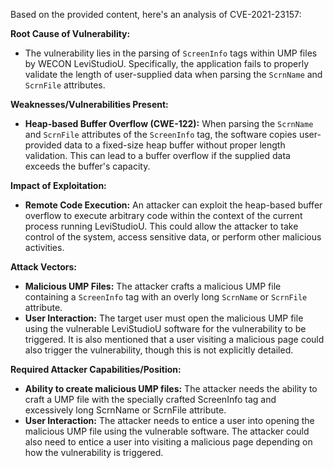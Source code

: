 Based on the provided content, here's an analysis of CVE-2021-23157:

**Root Cause of Vulnerability:**
- The vulnerability lies in the parsing of `ScreenInfo` tags within UMP files by WECON LeviStudioU. Specifically, the application fails to properly validate the length of user-supplied data when parsing the `ScrnName` and `ScrnFile` attributes.

**Weaknesses/Vulnerabilities Present:**
- **Heap-based Buffer Overflow (CWE-122):** When parsing the `ScrnName` and `ScrnFile` attributes of the `ScreenInfo` tag, the software copies user-provided data to a fixed-size heap buffer without proper length validation. This can lead to a buffer overflow if the supplied data exceeds the buffer's capacity.

**Impact of Exploitation:**
- **Remote Code Execution:** An attacker can exploit the heap-based buffer overflow to execute arbitrary code within the context of the current process running LeviStudioU. This could allow the attacker to take control of the system, access sensitive data, or perform other malicious activities.

**Attack Vectors:**
- **Malicious UMP Files:** The attacker crafts a malicious UMP file containing a `ScreenInfo` tag with an overly long `ScrnName` or `ScrnFile` attribute.
- **User Interaction:** The target user must open the malicious UMP file using the vulnerable LeviStudioU software for the vulnerability to be triggered.  It is also mentioned that a user visiting a malicious page could also trigger the vulnerability, though this is not explicitly detailed.

**Required Attacker Capabilities/Position:**
- **Ability to create malicious UMP files:** The attacker needs the ability to craft a UMP file with the specially crafted ScreenInfo tag and excessively long ScrnName or ScrnFile attribute.
- **User Interaction:** The attacker needs to entice a user into opening the malicious UMP file using the vulnerable software.  The attacker could also need to entice a user into visiting a malicious page depending on how the vulnerability is triggered.
